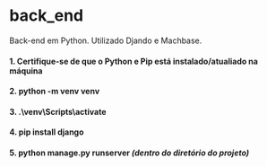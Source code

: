 # back_end
Back-end em Python. Utilizado Djando e Machbase.

#### 1. Certifique-se de que o Python e Pip está instalado/atualiado na máquina

#### 2. python -m venv venv

#### 3. .\venv\Scripts\activate

#### 4. pip install django

#### 5. python manage.py runserver <i>(dentro do diretório do projeto)</i>
